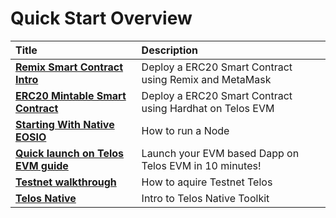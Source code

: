 # Quick Start Overview

| Title | Description |
| :--- | :--- |
| [**Remix Smart Contract Intro**](quickstart/evm/metamask_remix) | Deploy a ERC20 Smart Contract using Remix and MetaMask |
| [**ERC20 Mintable Smart Contract**](quickstart/evm/erc20_mintable) | Deploy a ERC20 Smart Contract using Hardhat on Telos EVM |
| [**Starting With Native EOSIO**](quickstart/native/native-eosio)| How to run a Node |
| [**Quick launch on Telos EVM guide**](quickstart/evm/launch_on_telos) | Launch your EVM based Dapp on Telos EVM in 10 minutes! |
| [**Testnet walkthrough**](quickstart/evm/testnet_tutorial) | How to aquire Testnet Telos 
| [**Telos Native**](/native/native_telos) | Intro to Telos Native Toolkit |
